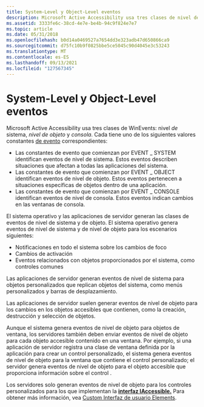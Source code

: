 ```yaml
---
title: System-Level y Object-Level eventos
description: Microsoft Active Accessibility usa tres clases de nivel de sistema, nivel de objeto y consola de WinEvents.
ms.assetid: 3333fe6c-38cd-4e7e-be4b-94c9f824e7e7
ms.topic: article
ms.date: 05/31/2018
ms.openlocfilehash: b0d14a0469527a7654dd3e323adb47d650866ca9
ms.sourcegitcommit: d75fc10b9f0825bbe5ce5045c90d4045e3c53243
ms.translationtype: MT
ms.contentlocale: es-ES
ms.lasthandoff: 09/13/2021
ms.locfileid: "127567345"
---
```

# <a name="system-level-and-object-level-events"></a>System-Level y Object-Level eventos

Microsoft Active Accessibility usa tres clases de WinEvents: nivel *de* sistema, *nivel de objeto* y *consola*. Cada tiene uno de los siguientes valores constantes [de evento](event-constants.md) correspondientes:

-   Las constantes de evento que comienzan por EVENT \_ SYSTEM identifican eventos de nivel de sistema. Estos eventos describen situaciones que afectan a todas las aplicaciones del sistema.
-   Las constantes de evento que comienzan por EVENT \_ OBJECT identifican eventos de nivel de objeto. Estos eventos pertenecen a situaciones específicas de objetos dentro de una aplicación.
-   Las constantes de evento que comienzan por EVENT \_ CONSOLE identifican eventos de nivel de consola. Estos eventos indican cambios en las ventanas de consola.

El sistema operativo y las aplicaciones de servidor generan las clases de eventos de nivel de sistema y de objeto. El sistema operativo genera eventos de nivel de sistema y de nivel de objeto para los escenarios siguientes:

-   Notificaciones en todo el sistema sobre los cambios de foco
-   Cambios de activación
-   Eventos relacionados con objetos proporcionados por el sistema, como controles comunes

Las aplicaciones de servidor generan eventos de nivel de sistema para objetos personalizados que replican objetos del sistema, como menús personalizados y barras de desplazamiento.

Las aplicaciones de servidor suelen generar eventos de nivel de objeto para los cambios en los objetos accesibles que contienen, como la creación, destrucción y selección de objetos.

Aunque el sistema genera eventos [](window.md) de nivel de objeto para objetos de ventana, los servidores también deben enviar eventos de nivel de objeto para cada objeto accesible contenido en una ventana. Por ejemplo, si una aplicación de servidor registra una clase de ventana definida por la aplicación para crear un control personalizado, el sistema genera eventos de nivel de objeto para la ventana que contiene el control personalizado; el servidor genera eventos de nivel de objeto para el objeto accesible que proporciona información sobre el control .

Los servidores solo generan eventos de nivel de objeto para los controles personalizados para los que implementan la [**interfaz IAccessible.**](/windows/desktop/api/oleacc/nn-oleacc-iaccessible) Para obtener más información, vea [Custom Interfaz de usuario Elements](custom-user-interface-elements.md).

 

 




